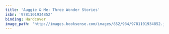 ```yaml
---
title: 'Auggie & Me: Three Wonder Stories'
isbn: '9781101934852'
binding: Hardcover
image_path: 'http://images.booksense.com/images/852/934/9781101934852.jpg'
---
```


